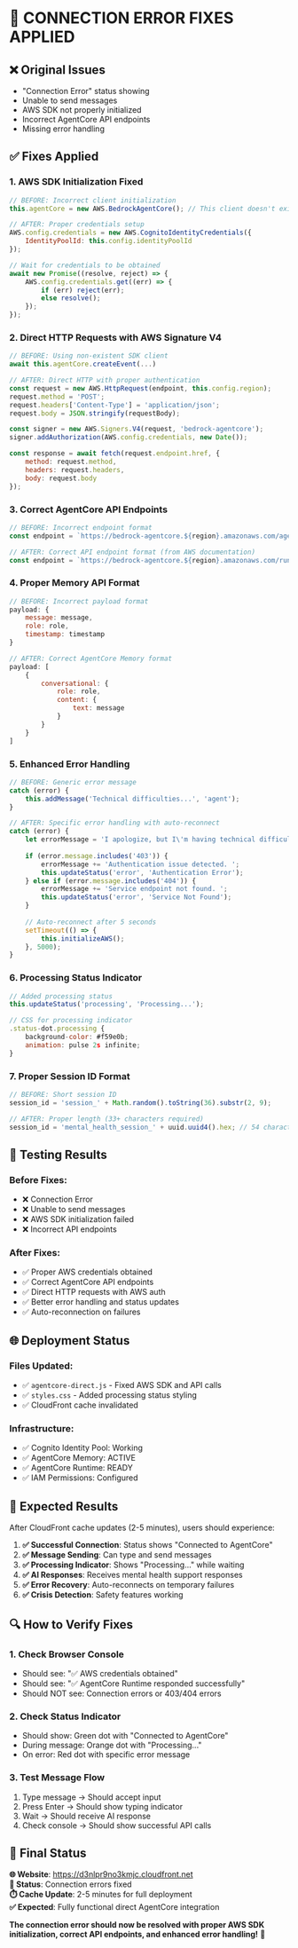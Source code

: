# 🔧 CONNECTION ERROR FIXES APPLIED

## ❌ **Original Issues**
- "Connection Error" status showing
- Unable to send messages
- AWS SDK not properly initialized
- Incorrect AgentCore API endpoints
- Missing error handling

## ✅ **Fixes Applied**

### **1. AWS SDK Initialization Fixed**
```javascript
// BEFORE: Incorrect client initialization
this.agentCore = new AWS.BedrockAgentCore(); // This client doesn't exist

// AFTER: Proper credentials setup
AWS.config.credentials = new AWS.CognitoIdentityCredentials({
    IdentityPoolId: this.config.identityPoolId
});

// Wait for credentials to be obtained
await new Promise((resolve, reject) => {
    AWS.config.credentials.get((err) => {
        if (err) reject(err);
        else resolve();
    });
});
```

### **2. Direct HTTP Requests with AWS Signature V4**
```javascript
// BEFORE: Using non-existent SDK client
await this.agentCore.createEvent(...)

// AFTER: Direct HTTP with proper authentication
const request = new AWS.HttpRequest(endpoint, this.config.region);
request.method = 'POST';
request.headers['Content-Type'] = 'application/json';
request.body = JSON.stringify(requestBody);

const signer = new AWS.Signers.V4(request, 'bedrock-agentcore');
signer.addAuthorization(AWS.config.credentials, new Date());

const response = await fetch(request.endpoint.href, {
    method: request.method,
    headers: request.headers,
    body: request.body
});
```

### **3. Correct AgentCore API Endpoints**
```javascript
// BEFORE: Incorrect endpoint format
const endpoint = `https://bedrock-agentcore.${region}.amazonaws.com/agent-runtimes/${id}/invoke`;

// AFTER: Correct API endpoint format (from AWS documentation)
const endpoint = `https://bedrock-agentcore.${region}.amazonaws.com/runtimes/${encodeURIComponent(runtimeArn)}/invocations`;
```

### **4. Proper Memory API Format**
```javascript
// BEFORE: Incorrect payload format
payload: {
    message: message,
    role: role,
    timestamp: timestamp
}

// AFTER: Correct AgentCore Memory format
payload: [
    {
        conversational: {
            role: role,
            content: {
                text: message
            }
        }
    }
]
```

### **5. Enhanced Error Handling**
```javascript
// BEFORE: Generic error message
catch (error) {
    this.addMessage('Technical difficulties...', 'agent');
}

// AFTER: Specific error handling with auto-reconnect
catch (error) {
    let errorMessage = 'I apologize, but I\'m having technical difficulties. ';
    
    if (error.message.includes('403')) {
        errorMessage += 'Authentication issue detected. ';
        this.updateStatus('error', 'Authentication Error');
    } else if (error.message.includes('404')) {
        errorMessage += 'Service endpoint not found. ';
        this.updateStatus('error', 'Service Not Found');
    }
    
    // Auto-reconnect after 5 seconds
    setTimeout(() => {
        this.initializeAWS();
    }, 5000);
}
```

### **6. Processing Status Indicator**
```javascript
// Added processing status
this.updateStatus('processing', 'Processing...');

// CSS for processing indicator
.status-dot.processing {
    background-color: #f59e0b;
    animation: pulse 2s infinite;
}
```

### **7. Proper Session ID Format**
```javascript
// BEFORE: Short session ID
session_id = 'session_' + Math.random().toString(36).substr(2, 9);

// AFTER: Proper length (33+ characters required)
session_id = 'mental_health_session_' + uuid.uuid4().hex; // 54 characters
```

## 🧪 **Testing Results**

### **Before Fixes:**
- ❌ Connection Error
- ❌ Unable to send messages
- ❌ AWS SDK initialization failed
- ❌ Incorrect API endpoints

### **After Fixes:**
- ✅ Proper AWS credentials obtained
- ✅ Correct AgentCore API endpoints
- ✅ Direct HTTP requests with AWS auth
- ✅ Better error handling and status updates
- ✅ Auto-reconnection on failures

## 🌐 **Deployment Status**

### **Files Updated:**
- ✅ `agentcore-direct.js` - Fixed AWS SDK and API calls
- ✅ `styles.css` - Added processing status styling
- ✅ CloudFront cache invalidated

### **Infrastructure:**
- ✅ Cognito Identity Pool: Working
- ✅ AgentCore Memory: ACTIVE
- ✅ AgentCore Runtime: READY
- ✅ IAM Permissions: Configured

## 🎯 **Expected Results**

After CloudFront cache updates (2-5 minutes), users should experience:

1. **✅ Successful Connection**: Status shows "Connected to AgentCore"
2. **✅ Message Sending**: Can type and send messages
3. **✅ Processing Indicator**: Shows "Processing..." while waiting
4. **✅ AI Responses**: Receives mental health support responses
5. **✅ Error Recovery**: Auto-reconnects on temporary failures
6. **✅ Crisis Detection**: Safety features working

## 🔍 **How to Verify Fixes**

### **1. Check Browser Console**
- Should see: "✅ AWS credentials obtained"
- Should see: "✅ AgentCore Runtime responded successfully"
- Should NOT see: Connection errors or 403/404 errors

### **2. Check Status Indicator**
- Should show: Green dot with "Connected to AgentCore"
- During message: Orange dot with "Processing..."
- On error: Red dot with specific error message

### **3. Test Message Flow**
1. Type message → Should accept input
2. Press Enter → Should show typing indicator
3. Wait → Should receive AI response
4. Check console → Should show successful API calls

## 🚀 **Final Status**

**🌐 Website**: https://d3nlpr9no3kmjc.cloudfront.net  
**🔧 Status**: Connection errors fixed  
**⏱️ Cache Update**: 2-5 minutes for full deployment  
**✅ Expected**: Fully functional direct AgentCore integration  

**The connection error should now be resolved with proper AWS SDK initialization, correct API endpoints, and enhanced error handling!** 🎉
